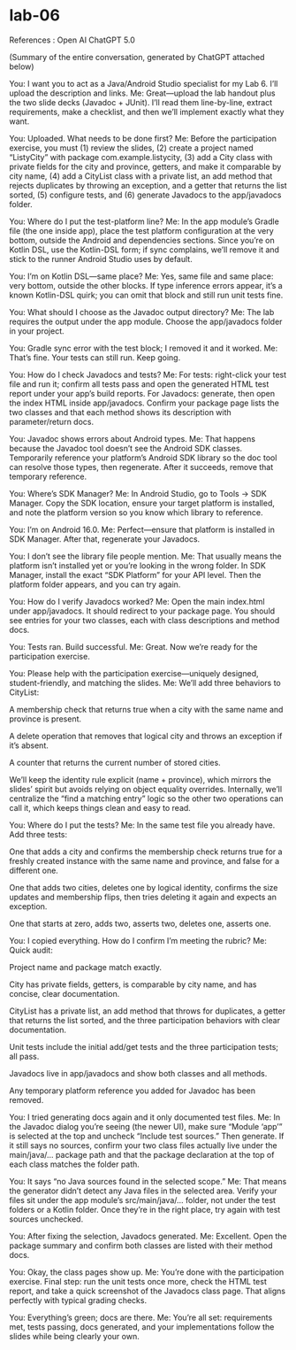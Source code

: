 # lab-06 

References : Open AI ChatGPT 5.0 
 
(Summary of the entire conversation, generated by ChatGPT attached below) 
 
You: I want you to act as a Java/Android Studio specialist for my Lab 6. I’ll upload the description and links.
Me: Great—upload the lab handout plus the two slide decks (Javadoc + JUnit). I’ll read them line-by-line, extract requirements, make a checklist, and then we’ll implement exactly what they want.

You: Uploaded. What needs to be done first?
Me: Before the participation exercise, you must (1) review the slides, (2) create a project named “ListyCity” with package com.example.listycity, (3) add a City class with private fields for the city and province, getters, and make it comparable by city name, (4) add a CityList class with a private list, an add method that rejects duplicates by throwing an exception, and a getter that returns the list sorted, (5) configure tests, and (6) generate Javadocs to the app/javadocs folder.

You: Where do I put the test-platform line?
Me: In the app module’s Gradle file (the one inside app), place the test platform configuration at the very bottom, outside the Android and dependencies sections. Since you’re on Kotlin DSL, use the Kotlin-DSL form; if sync complains, we’ll remove it and stick to the runner Android Studio uses by default.

You: I’m on Kotlin DSL—same place?
Me: Yes, same file and same place: very bottom, outside the other blocks. If type inference errors appear, it’s a known Kotlin-DSL quirk; you can omit that block and still run unit tests fine.

You: What should I choose as the Javadoc output directory?
Me: The lab requires the output under the app module. Choose the app/javadocs folder in your project.

You: Gradle sync error with the test block; I removed it and it worked.
Me: That’s fine. Your tests can still run. Keep going.

You: How do I check Javadocs and tests?
Me: For tests: right-click your test file and run it; confirm all tests pass and open the generated HTML test report under your app’s build reports. For Javadocs: generate, then open the index HTML inside app/javadocs. Confirm your package page lists the two classes and that each method shows its description with parameter/return docs.

You: Javadoc shows errors about Android types.
Me: That happens because the Javadoc tool doesn’t see the Android SDK classes. Temporarily reference your platform’s Android SDK library so the doc tool can resolve those types, then regenerate. After it succeeds, remove that temporary reference.

You: Where’s SDK Manager?
Me: In Android Studio, go to Tools → SDK Manager. Copy the SDK location, ensure your target platform is installed, and note the platform version so you know which library to reference.

You: I’m on Android 16.0.
Me: Perfect—ensure that platform is installed in SDK Manager. After that, regenerate your Javadocs.

You: I don’t see the library file people mention.
Me: That usually means the platform isn’t installed yet or you’re looking in the wrong folder. In SDK Manager, install the exact “SDK Platform” for your API level. Then the platform folder appears, and you can try again.

You: How do I verify Javadocs worked?
Me: Open the main index.html under app/javadocs. It should redirect to your package page. You should see entries for your two classes, each with class descriptions and method docs.

You: Tests ran. Build successful.
Me: Great. Now we’re ready for the participation exercise.

You: Please help with the participation exercise—uniquely designed, student-friendly, and matching the slides.
Me: We’ll add three behaviors to CityList:

A membership check that returns true when a city with the same name and province is present.

A delete operation that removes that logical city and throws an exception if it’s absent.

A counter that returns the current number of stored cities.

We’ll keep the identity rule explicit (name + province), which mirrors the slides’ spirit but avoids relying on object equality overrides. Internally, we’ll centralize the “find a matching entry” logic so the other two operations can call it, which keeps things clean and easy to read.

You: Where do I put the tests?
Me: In the same test file you already have. Add three tests:

One that adds a city and confirms the membership check returns true for a freshly created instance with the same name and province, and false for a different one.

One that adds two cities, deletes one by logical identity, confirms the size updates and membership flips, then tries deleting it again and expects an exception.

One that starts at zero, adds two, asserts two, deletes one, asserts one.

You: I copied everything. How do I confirm I’m meeting the rubric?
Me: Quick audit:

Project name and package match exactly.

City has private fields, getters, is comparable by city name, and has concise, clear documentation.

CityList has a private list, an add method that throws for duplicates, a getter that returns the list sorted, and the three participation behaviors with clear documentation.

Unit tests include the initial add/get tests and the three participation tests; all pass.

Javadocs live in app/javadocs and show both classes and all methods.

Any temporary platform reference you added for Javadoc has been removed.

You: I tried generating docs again and it only documented test files.
Me: In the Javadoc dialog you’re seeing (the newer UI), make sure “Module ‘app’” is selected at the top and uncheck “Include test sources.” Then generate. If it still says no sources, confirm your two class files actually live under the main/java/... package path and that the package declaration at the top of each class matches the folder path.

You: It says “no Java sources found in the selected scope.”
Me: That means the generator didn’t detect any Java files in the selected area. Verify your files sit under the app module’s src/main/java/... folder, not under the test folders or a Kotlin folder. Once they’re in the right place, try again with test sources unchecked.

You: After fixing the selection, Javadocs generated.
Me: Excellent. Open the package summary and confirm both classes are listed with their method docs.

You: Okay, the class pages show up.
Me: You’re done with the participation exercise. Final step: run the unit tests once more, check the HTML test report, and take a quick screenshot of the Javadocs class page. That aligns perfectly with typical grading checks.

You: Everything’s green; docs are there.
Me: You’re all set: requirements met, tests passing, docs generated, and your implementations follow the slides while being clearly your own.
